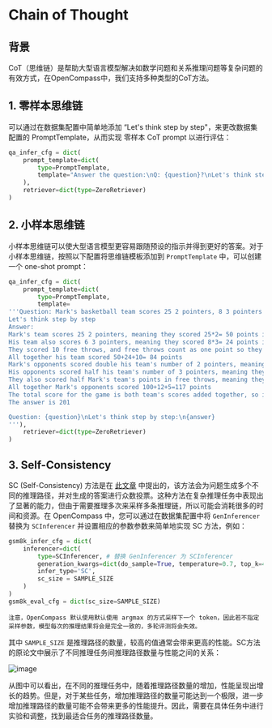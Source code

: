 # Chain of Thought

## 背景

CoT（思维链）是帮助大型语言模型解决如数学问题和关系推理问题等复杂问题的有效方式，在OpenCompass中，我们支持多种类型的CoT方法。

## 1. 零样本思维链

可以通过在数据集配置中简单地添加 “Let's think step by step"，来更改数据集配置的 PromptTemplate，从而实现 零样本 CoT prompt 以进行评估：

```python
qa_infer_cfg = dict(
    prompt_template=dict(
        type=PromptTemplate,
        template="Answer the question:\nQ: {question}?\nLet's think step by step:\n"
    ),
    retriever=dict(type=ZeroRetriever)
)
```

## 2. 小样本思维链

小样本思维链可以使大型语言模型更容易跟随预设的指示并得到更好的答案。对于小样本思维链，按照以下配置将思维链模板添加到 `PromptTemplate` 中，可以创建一个 one-shot prompt：

```python
qa_infer_cfg = dict(
    prompt_template=dict(
        type=PromptTemplate,
        template=
'''Question: Mark's basketball team scores 25 2 pointers, 8 3 pointers and 10 free throws.  Their opponents score double the 2 pointers but half the 3 pointers and free throws.  What's the total number of points scored by both teams added together?
Let's think step by step
Answer:
Mark's team scores 25 2 pointers, meaning they scored 25*2= 50 points in 2 pointers.
His team also scores 6 3 pointers, meaning they scored 8*3= 24 points in 3 pointers
They scored 10 free throws, and free throws count as one point so they scored 10*1=10 points in free throws.
All together his team scored 50+24+10= 84 points
Mark's opponents scored double his team's number of 2 pointers, meaning they scored 50*2=100 points in 2 pointers.
His opponents scored half his team's number of 3 pointers, meaning they scored 24/2= 12 points in 3 pointers.
They also scored half Mark's team's points in free throws, meaning they scored 10/2=5 points in free throws.
All together Mark's opponents scored 100+12+5=117 points
The total score for the game is both team's scores added together, so it is 84+117=201 points
The answer is 201

Question: {question}\nLet's think step by step:\n{answer}
'''),
    retriever=dict(type=ZeroRetriever)
)
```

## 3. Self-Consistency

SC (Self-Consistency) 方法是在 [此文章](https://arxiv.org/abs/2203.11171) 中提出的，该方法会为问题生成多个不同的推理路径，并对生成的答案进行众数投票。这种方法在复杂推理任务中表现出了显著的能力，但由于需要推理多次来采样多条推理链，所以可能会消耗很多的时间和资源。在 OpenCompass 中，您可以通过在数据集配置中将 `GenInferencer` 替换为 `SCInferencer` 并设置相应的参数参数来简单地实现 SC 方法，例如：

```python
gsm8k_infer_cfg = dict(
    inferencer=dict(
        type=SCInferencer, # 替换 GenInferencer 为 SCInferencer
        generation_kwargs=dict(do_sample=True, temperature=0.7, top_k=40),  # 设置采样参数以确保模型生成不同的输出，目前仅适用于从HuggingFace加载的模型。
        infer_type='SC',
        sc_size = SAMPLE_SIZE
    )
)
gsm8k_eval_cfg = dict(sc_size=SAMPLE_SIZE)
```

```{note}
注意，OpenCompass 默认使用默认使用 argmax 的方式采样下一个 token，因此若不指定采样参数，模型每次的推理结果将会是完全一致的，多轮评测将会失效。
```

其中 `SAMPLE_SIZE` 是推理路径的数量，较高的值通常会带来更高的性能。SC方法的原论文中展示了不同推理任务间推理路径数量与性能之间的关系：

![image](https://github.com/InternLM/opencompass/assets/28834990/05c7d850-7076-43ca-b165-e6251f9b3001)

从图中可以看出，在不同的推理任务中，随着推理路径数量的增加，性能呈现出增长的趋势。但是，对于某些任务，增加推理路径的数量可能达到一个极限，进一步增加推理路径的数量可能不会带来更多的性能提升。因此，需要在具体任务中进行实验和调整，找到最适合任务的推理路径数量。
